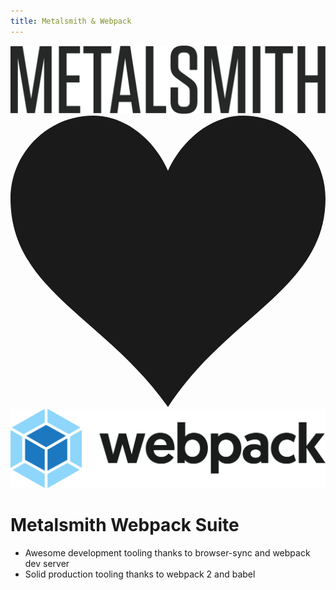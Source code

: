 ```yaml
---
title: Metalsmith & Webpack
---
```

<div class="logos">
  <div class="logo">
    <img src="./metalsmith-logo.svg" alt="Metalsmith"/>
  </div>
  <div class="heart">
    <svg viewBox="0 0 32 29.6">
      <path d="M23.6 0c-3.4 0-6.3 2.7-7.6 5.6-1.3-3-4.2-5.6-7.6-5.6C3.8 0 0 3.8 0 8.4c0 9.4 9.5 12 16 21.2 6-9.3 16-12 16-21.2C32 3.8 28.2 0 23.6 0z" fill="currentColor"/>
    </svg>
  </div>
  <div class="logo">
    <img src="./webpack-logo.svg" alt="Webpack"/>
  </div>
</div>

# Metalsmith Webpack Suite

* Awesome development tooling thanks to browser-sync and webpack dev server
* Solid production tooling thanks to webpack 2 and babel
